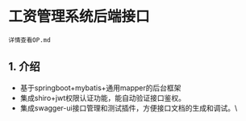 # 工资管理系统后端接口
    详情查看OP.md
## 1. 介绍
- 基于springboot+mybatis+通用mapper的后台框架
- 集成shiro+jwt权限认证功能，能自动验证接口鉴权。
- 集成swagger-ui接口管理和测试插件，方便接口文档的生成和调试。\
